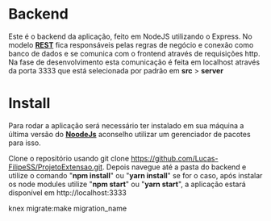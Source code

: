 # Backend

Este é o backend da aplicação, feito em NodeJS utilizando o Express.
No modelo [**REST**](https://www.youtube.com/watch?v=ghTrp1x_1As&vl=pt) fica responsáveis pelas regras de negócio e conexão como banco de dados e se comunica com o frontend através de requisições http.
Na fase de desenvolvimento esta comunicação é feita em localhost através da porta 3333 que está selecionada por padrão em **src** > **server**

# Install

Para rodar a aplicação será necessário ter instalado em sua máquina a última versão do [**NoodeJs**](https://nodejs.org/pt-br/download/package-manager/) aconselho utilizar um gerenciador de pacotes para isso.

Clone o repositório usando git clone https://github.com/Lucas-FilipeSS/ProjetoExtensao.git.
Depois navegue até a pasta do backend e utilize o comando "**npm install**" ou "**yarn install**" se for o caso, após instalar os node modules utilize "**npm start**" ou "**yarn start**", a aplicação estará disponível em http://localhost:3333

knex migrate:make migration_name
